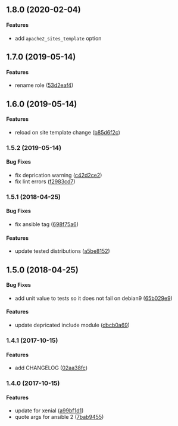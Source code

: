 <a name="1.8.0"></a>
## 1.8.0 (2020-02-04)


#### Features

*   add `apache2_sites_template` option



<a name="1.7.0"></a>
## 1.7.0 (2019-05-14)


#### Features

*   rename role ([53d2eaf4](https://github.com/weareinteractive/ansible-apache2/commit/53d2eaf401a37929468293869ba276ac297508d4))



<a name="1.6.0"></a>
## 1.6.0 (2019-05-14)


#### Features

*   reload on site template change ([b85d6f2c](https://github.com/weareinteractive/ansible-apache2/commit/b85d6f2cde8408b8c1e05f3a4883b21c6013929b))



<a name="1.5.2"></a>
### 1.5.2 (2019-05-14)


#### Bug Fixes

*   fix deprication warning ([c42d2ce2](https://github.com/weareinteractive/ansible-apache2/commit/c42d2ce2ec7ac81cd7d751e807bd73772d63ff2b))
*   fix lint errors ([f2983cd7](https://github.com/weareinteractive/ansible-apache2/commit/f2983cd7971c200910e033c6f8e4e4e2801b69f6))



<a name="1.5.1"></a>
### 1.5.1 (2018-04-25)


#### Bug Fixes

*   fix ansible tag ([698f75a6](https://github.com/weareinteractive/ansible-apache2/commit/698f75a6c2ca95131960fa668edc9fa1691476a9))

#### Features

*   update tested distributions ([a5be8152](https://github.com/weareinteractive/ansible-apache2/commit/a5be8152f3d4d572aaf3e22656afe8d1fa3fd7d1))



<a name="1.5.0"></a>
## 1.5.0 (2018-04-25)


#### Bug Fixes

*   add unit value to tests so it does not fail on debian9 ([65b029e9](https://github.com/weareinteractive/ansible-apache2/commit/65b029e96d2ad48a27a70110597f8b7eb296fdae))

#### Features

*   update depricated include module ([dbcb0a69](https://github.com/weareinteractive/ansible-apache2/commit/dbcb0a6913b97a7bfb9edfa924855162bedf28dc))



<a name="1.4.1"></a>
### 1.4.1 (2017-10-15)


#### Features

*   add CHANGELOG ([02aa38fc](https://github.com/weareinteractive/ansible-apache2/commit/02aa38fc299ecf704cfa4ba53628fe730029349d))



<a name="1.4.0"></a>
### 1.4.0 (2017-10-15)


#### Features

*   update for xenial ([a99bf1d1](https://github.com/weareinteractive/ansible-apache2/commit/a99bf1d19c98ccce770654be3a7309b33a88fc58))
*   quote args for ansible 2 ([7bab9455](https://github.com/weareinteractive/ansible-apache2/commit/7bab94553ac3b59487d74e854fc3d663862d59dc))
